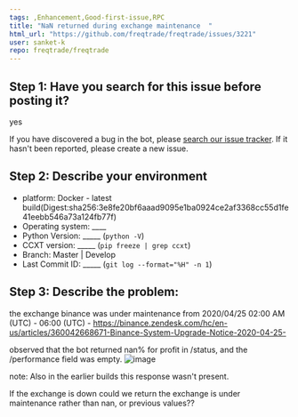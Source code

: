 ```yaml
---
tags: ,Enhancement,Good-first-issue,RPC
title: "NaN returned during exchange maintenance  "
html_url: "https://github.com/freqtrade/freqtrade/issues/3221"
user: sanket-k
repo: freqtrade/freqtrade
---
```


## Step 1: Have you search for this issue before posting it?
yes

If you have discovered a bug in the bot, please [search our issue tracker](https://github.com/freqtrade/freqtrade/issues?q=is%3Aissue). 
If it hasn't been reported, please create a new issue.

## Step 2: Describe your environment
  * platform: Docker - latest build(Digest:sha256:3e8fe20bf6aaad9095e1ba0924ce2af3368cc55d1fe41eebb546a73a124fb77f) 
  * Operating system: ____
  * Python Version: _____ (`python -V`)
  * CCXT version: _____ (`pip freeze | grep ccxt`)
  * Branch: Master | Develop
  * Last Commit ID: _____ (`git log --format="%H" -n 1`)
   
  
## Step 3: Describe the problem:
the exchange binance was under maintenance from 2020/04/25 02:00 AM (UTC)  - 06:00 (UTC) - https://binance.zendesk.com/hc/en-us/articles/360042668671-Binance-System-Upgrade-Notice-2020-04-25-

observed that the bot returned nan% for profit in /status, and the /performance field was empty.
![image](https://user-images.githubusercontent.com/23406725/80302240-7e45cf00-87c6-11ea-98f6-4a7d73da96d5.png)

note:  Also in the earlier builds this response wasn't present.

If the exchange is down could we return the exchange is under maintenance rather than nan, or previous values??


